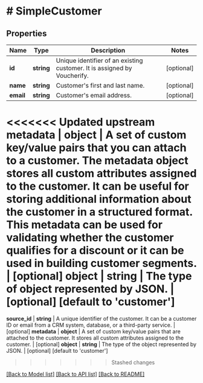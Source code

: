 # # SimpleCustomer

## Properties

Name | Type | Description | Notes
------------ | ------------- | ------------- | -------------
**id** | **string** | Unique identifier of an existing customer. It is assigned by Voucherify. | [optional]
**name** | **string** | Customer&#39;s first and last name. | [optional]
**email** | **string** | Customer&#39;s email address. | [optional]
<<<<<<< Updated upstream
**metadata** | **object** | A set of custom key/value pairs that you can attach to a customer. The metadata object stores all custom attributes assigned to the customer. It can be useful for storing additional information about the customer in a structured format. This metadata can be used for validating whether the customer qualifies for a discount or it can be used in building customer segments. | [optional]
**object** | **string** | The type of object represented by JSON. | [optional] [default to 'customer']
=======
**source_id** | **string** | A unique identifier of the customer. It can be a customer ID or email from a CRM system, database, or a third-party service. | [optional]
**metadata** | **object** | A set of custom key/value pairs that are attached to the customer. It stores all custom attributes assigned to the customer. | [optional]
**object** | **string** | The type of the object represented by JSON. | [optional] [default to 'customer']
>>>>>>> Stashed changes

[[Back to Model list]](../../README.md#models) [[Back to API list]](../../README.md#endpoints) [[Back to README]](../../README.md)
